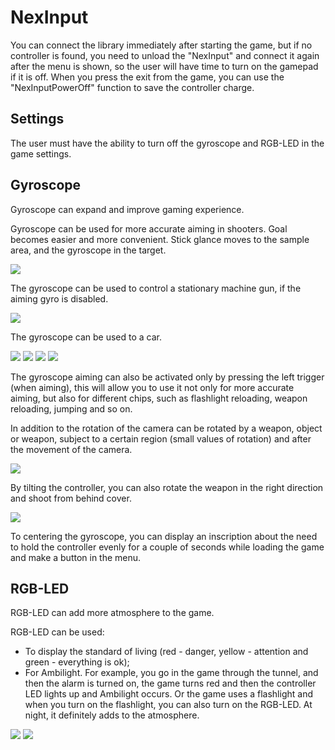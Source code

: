 ﻿# NexInput
You can connect the library immediately after starting the game, but if no controller is found, you need to unload the "NexInput" and connect it again after the menu is shown, so the user will have time to turn on the gamepad if it is off. When you press the exit from the game, you can use the "NexInputPowerOff" function to save the controller charge.

## Settings
The user must have the ability to turn off the gyroscope and RGB-LED in the game settings.

## Gyroscope
Gyroscope can expand and improve gaming experience.


Gyroscope can be used for more accurate aiming in shooters. Goal becomes easier and more convenient. Stick glance moves to the sample area, and the gyroscope in the target.

![](https://user-images.githubusercontent.com/9499881/56126120-7f290b80-5f8b-11e9-8dde-c2b8046d80ab.gif)


The gyroscope can be used to control a stationary machine gun, if the aiming gyro is disabled.

![](https://user-images.githubusercontent.com/9499881/56126395-2312b700-5f8c-11e9-9107-4366bc843697.gif)

The gyroscope can be used to a car.

![](https://user-images.githubusercontent.com/9499881/56127334-f2cc1800-5f8d-11e9-858c-9495d7b87463.gif)
![](https://user-images.githubusercontent.com/9499881/56129589-923fd980-5f93-11e9-99ce-cc0a84d1a9a6.gif)
![](https://user-images.githubusercontent.com/9499881/56129497-4c831100-5f93-11e9-90d0-8aae9b0ec177.gif)
![](https://user-images.githubusercontent.com/9499881/65323989-e5a9f980-dbbb-11e9-89b1-aaaff7a1f3f9.gif)

The gyroscope aiming can also be activated only by pressing the left trigger (when aiming), this will allow you to use it not only for more accurate aiming, but also for different chips, such as flashlight reloading, weapon reloading, jumping and so on.


In addition to the rotation of the camera can be rotated by a weapon, object or weapon, subject to a certain region (small values of rotation) and after the movement of the camera.

![](https://user-images.githubusercontent.com/9499881/65322659-81d20180-dbb8-11e9-9a91-f3ecd3a67423.gif)

By tilting the controller, you can also rotate the weapon in the right direction and shoot from behind cover.

![](https://user-images.githubusercontent.com/9499881/65322804-d4abb900-dbb8-11e9-89b0-e051c6e00f45.gif)

To centering the gyroscope, you can display an inscription about the need to hold the controller evenly for a couple of seconds while loading the game and make a button in the menu.

## RGB-LED
RGB-LED can add more atmosphere to the game.

RGB-LED can be used:
- To display the standard of living (red - danger, yellow - attention and green - everything is ok);
- For Ambilight. For example, you go in the game through the tunnel, and then the alarm is turned on, the game turns red and then the controller LED lights up and Ambilight occurs. Or the game uses a flashlight and when you turn on the flashlight, you can also turn on the RGB-LED. At night, it definitely adds to the atmosphere.

![](https://user-images.githubusercontent.com/9499881/65325388-b9907780-dbbf-11e9-8fc8-5cae2e2088a9.gif)
![](https://user-images.githubusercontent.com/9499881/65325393-bbf2d180-dbbf-11e9-8368-ca4bff93a896.gif)

